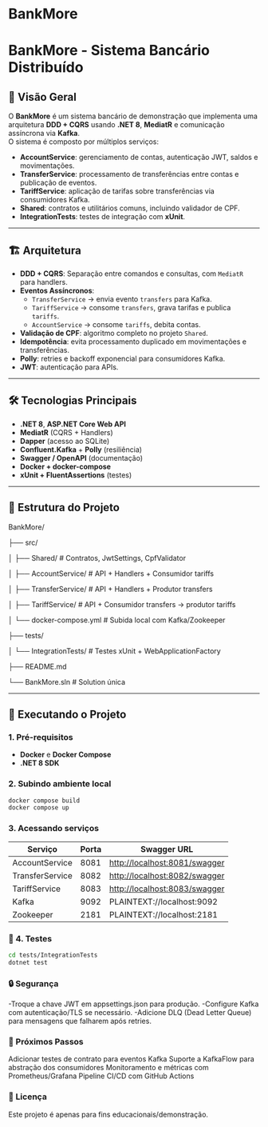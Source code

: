 # BankMore
 
# BankMore - Sistema Bancário Distribuído

## 📖 Visão Geral
O **BankMore** é um sistema bancário de demonstração que implementa uma arquitetura **DDD + CQRS** usando **.NET 8**, **MediatR** e comunicação assíncrona via **Kafka**.  
O sistema é composto por múltiplos serviços:
- **AccountService**: gerenciamento de contas, autenticação JWT, saldos e movimentações.
- **TransferService**: processamento de transferências entre contas e publicação de eventos.
- **TariffService**: aplicação de tarifas sobre transferências via consumidores Kafka.
- **Shared**: contratos e utilitários comuns, incluindo validador de CPF.
- **IntegrationTests**: testes de integração com **xUnit**.

---

## 🏗 Arquitetura
- **DDD + CQRS**: Separação entre comandos e consultas, com `MediatR` para handlers.
- **Eventos Assíncronos**:  
  - `TransferService` → envia evento `transfers` para Kafka.
  - `TariffService` → consome `transfers`, grava tarifas e publica `tariffs`.
  - `AccountService` → consome `tariffs`, debita contas.
- **Validação de CPF**: algoritmo completo no projeto `Shared`.
- **Idempotência**: evita processamento duplicado em movimentações e transferências.
- **Polly**: retries e backoff exponencial para consumidores Kafka.
- **JWT**: autenticação para APIs.

---

## 🛠 Tecnologias Principais
- **.NET 8**, **ASP.NET Core Web API**
- **MediatR** (CQRS + Handlers)
- **Dapper** (acesso ao SQLite)
- **Confluent.Kafka** + **Polly** (resiliência)
- **Swagger / OpenAPI** (documentação)
- **Docker + docker-compose**
- **xUnit + FluentAssertions** (testes)

---

## 📂 Estrutura do Projeto

BankMore/

├── src/

│ ├── Shared/ # Contratos, JwtSettings, CpfValidator

│ ├── AccountService/ # API + Handlers + Consumidor tariffs

│ ├── TransferService/ # API + Handlers + Produtor transfers

│ ├── TariffService/ # API + Consumidor transfers -> produtor tariffs

│ └── docker-compose.yml # Subida local com Kafka/Zookeeper

├── tests/

│ └── IntegrationTests/ # Testes xUnit + WebApplicationFactory

├── README.md

└── BankMore.sln # Solution única


---

## 🚀 Executando o Projeto

### 1. Pré-requisitos
- **Docker** e **Docker Compose**
- **.NET 8 SDK**

### 2. Subindo ambiente local
```bash
docker compose build
docker compose up
```

### 3. Acessando serviços

| Serviço         | Porta | Swagger URL                                                    |
| --------------- | ----- | -------------------------------------------------------------- |
| AccountService  | 8081  | [http://localhost:8081/swagger](http://localhost:8081/swagger) |
| TransferService | 8082  | [http://localhost:8082/swagger](http://localhost:8082/swagger) |
| TariffService   | 8083  | [http://localhost:8083/swagger](http://localhost:8083/swagger) |
| Kafka           | 9092  | PLAINTEXT://localhost:9092                                     |
| Zookeeper       | 2181  | PLAINTEXT://localhost:2181                                     |

### 🧪 4. Testes

```bash
cd tests/IntegrationTests
dotnet test
```

### 🔒 Segurança

-Troque a chave JWT em appsettings.json para produção.
-Configure Kafka com autenticação/TLS se necessário.
-Adicione DLQ (Dead Letter Queue) para mensagens que falharem após retries.

### 📌 Próximos Passos

 Adicionar testes de contrato para eventos Kafka
 Suporte a KafkaFlow para abstração dos consumidores
 Monitoramento e métricas com Prometheus/Grafana
 Pipeline CI/CD com GitHub Actions

### 📝 Licença

Este projeto é apenas para fins educacionais/demonstração.
